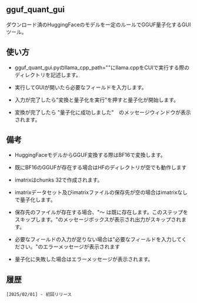 ## gguf_quant_gui

ダウンロード済のHuggingFaceのモデルを一定のルールでGGUF量子化するGUIツール。


## 使い方
* gguf_quant_gui.pyのllama_cpp_path=""にllama.cppをCUIで実行する際のディレクトリを記述します。

* 実行してGUIが開いたら必要なフィールドを入力します。

* 入力が完了したら"変換と量子化を実行"を押すと量子化が開始します。

* 変換が完了したら "量子化に成功しました"　のメッセージウィンドウが表示されます。

## 備考

* HuggingFaceモデルからGGUF変換する際はBF16で変換します。

* 既にBF16のGGUFが存在する場合はHFのディレクトリが空でも動作します

* imatrixはchunks 32で作成されます。

* imatrixデータセット及びimatrixファイルの保存先が空の場合はimatrixなしで量子化します。

* 保存先のファイルが存在する場合、"～ は既に存在します。このステップをスキップします。"のメッセージボックスが表示され出力がスキップされます。

* 必要なフィールドの入力が足りない場合は"必要なフィールドを入力してください。"のエラーメッセージが表示されます

* 量子化に失敗した場合はエラーメッセージが表示されます。



## 履歴
    [2025/02/01] - 初回リリース